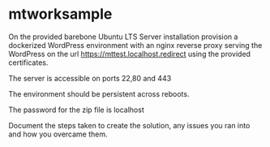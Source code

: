 # mtworksample

On the provided barebone Ubuntu LTS Server installation provision a dockerized WordPress environment with an nginx reverse proxy serving the WordPress on the url
https://mttest.localhost.redirect using the provided certificates.

The server is accessible on ports 22,80 and 443

The environment should be persistent across reboots.

The password for the zip file is localhost

Document the steps taken to create the solution, any issues you ran into and how you overcame them.
